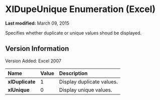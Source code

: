 
# XlDupeUnique Enumeration (Excel)

 **Last modified:** March 09, 2015

Specifies whether duplicate or unique values shoud be displayed.

## Version Information

Version Added: Excel 2007 



|**Name**|**Value**|**Description**|
|:-----|:-----|:-----|
| **xlDuplicate**|1|Display duplicate values.|
| **xlUnique**|0|Display unique values.|
